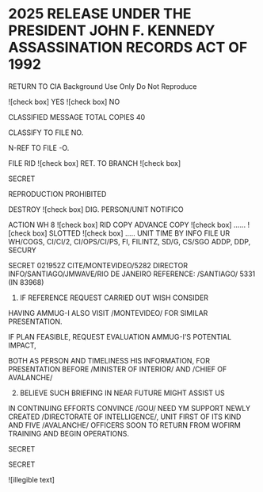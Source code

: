 # 2025 RELEASE UNDER THE PRESIDENT JOHN F. KENNEDY ASSASSINATION RECORDS ACT OF 1992

RETURN TO CIA
Background Use Only
Do Not Reproduce

![check box] YES ![check box] NO

CLASSIFIED MESSAGE
TOTAL COPIES 40

CLASSIFY TO FILE NO.

N-REF TO FILE -O.

FILE RID ![check box] RET. TO BRANCH ![check box]

SECRET

REPRODUCTION PROHIBITED

DESTROY ![check box] DIG.
PERSON/UNIT NOTIFICO


ACTION WH 8 ![check box] RID COPY
ADVANCE COPY
![check box] ...... ![check box] SLOTTED ![check box] .....
UNIT TIME BY
INFO FILE UR WH/COGS, CI/CI/2, CI/OPS/CI/PS, FI, FILINTZ, SD/G, CS/SGO
ADDP, DDP, SECURY

SECRET 021952Z CITE/MONTEVIDEO/5282
DIRECTOR INFO/SANTIAGO/JMWAVE/RIO DE JANEIRO
REFERENCE: /SANTIAGO/ 5331 (IN 83968)

1. IF REFERENCE REQUEST CARRIED OUT WISH CONSIDER

HAVING AMMUG-I ALSO VISIT /MONTEVIDEO/ FOR SIMILAR PRESENTATION.

IF PLAN FEASIBLE, REQUEST EVALUATION AMMUG-I'S POTENTIAL IMPACT,

BOTH AS PERSON AND TIMELINESS HIS INFORMATION, FOR PRESENTATION
BEFORE /MINISTER OF INTERIOR/ AND /CHIEF OF AVALANCHE/

2. BELIEVE SUCH BRIEFING IN NEAR FUTURE MIGHT ASSIST US

IN CONTINUING EFFORTS CONVINCE /GOU/ NEED YM SUPPORT NEWLY CREATED
/DIRECTORATE OF INTELLIGENCE/, UNIT FIRST OF ITS KIND AND FIVE
/AVALANCHE/ OFFICERS SOON TO RETURN FROM WOFIRM TRAINING AND
BEGIN OPERATIONS.

SECRET

SECRET

![illegible text]
